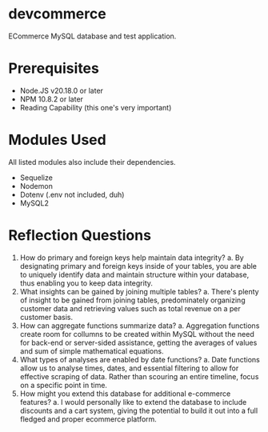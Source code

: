 # devcommerce
ECommerce MySQL database and test application.

# Prerequisites
- Node.JS v20.18.0 or later
- NPM 10.8.2 or later
- Reading Capability (this one's very important)

# Modules Used
All listed modules also include their dependencies.
- Sequelize
- Nodemon
- Dotenv (.env not included, duh)
- MySQL2

# Reflection Questions
1. How do primary and foreign keys help maintain data integrity?
  a. By designating primary and foreign keys inside of your tables, you are able to uniquely identify data and maintain structure within your database, thus enabling you to keep data integrity.
2. What insights can be gained by joining multiple tables?
  a. There's plenty of insight to be gained from joining tables, predominately organizing customer data and retrieving values such as total revenue on a per customer basis.
3. How can aggregate functions summarize data?
  a. Aggregation functions create room for collumns to be created within MySQL without the need for back-end or server-sided assistance, getting the averages of values and sum of simple mathematical equations.
4. What types of analyses are enabled by date functions?
  a. Date functions allow us to analyse times, dates, and essential filtering to allow for effective scraping of data. Rather than scouring an entire timeline, focus on a specific point in time.
5. How might you extend this database for additional e-commerce features?
  a. I would personally like to extend the database to include discounts and a cart system, giving the potential to build it out into a full fledged and proper ecommerce platform.
